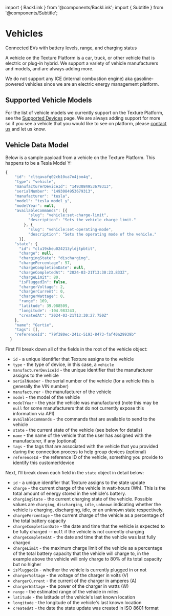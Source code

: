 import { BackLink } from '@components/BackLink';
import { Subtitle } from '@components/Subtitle';

<BackLink to="/integrations/manufacturers/devices-and-oems" label="Devices & OEMs" />

# Vehicles

<Subtitle>Connected EVs with battery levels, range, and charging status</Subtitle>

A vehicle on the Texture Platform is a car, truck, or other vehicle that is electric or plug-in hybrid. We support a variety of vehicle manufacturers and models, and are always adding more. 

We do not support any ICE (internal combustion engine) aka gasoline-powered vehicles since we are an electric energy management platform.

## Supported Vehicle Models

For the list of vehicle models we currently support on the Texture Platform, see the [Supported Devices](/integrations/manufacturers/devices-and-oems) page. We are always adding support for more so if you see a vehicle that you would like to see on platform, please [contact us](https://www.texturehq.com/contact-us) and let us know.

## Vehicle Data Model

Below is a sample payload from a vehicle on the Texture Platform. This happens to be a Tesla Model Y:

```js
{
    "id": "cltqavafq02cb10ua7o4joo4q",
    "type": "vehicle",
    "manufacturerDeviceId": "1493084953679313",
    "serialNumber": "1493084953679313",
    "manufacturer": "tesla",
    "model": "tesla_model_y",
    "modelYear": null,
    "availableCommands": [{
          "slug": "vehicle:set-charge-limit",
          "description": "Sets the vehicle charge limit."
        }, {
          "slug": "vehicle:set-operating-mode",
          "description": "Sets the operating mode of the vehicle."
      }],
    "state": {
      "id": "clu19sheu024213yldjtpbtit",
      "charge": null,
      "chargingState": "discharging",
      "chargePercentage": 57,
      "chargeCompletionDate": null,
      "chargeCompletedAt": "2024-03-21T13:30:23.833Z",
      "chargeLimit": 80,
      "isPluggedIn": false,
      "chargerVoltage": 2,
      "chargerCurrent": 0,
      "chargerWattage": 0,
      "range": 169,
      "latitude": 39.988509,
      "longitude": -104.983243,
      "createdAt": "2024-03-21T13:30:27.750Z"
    },
    "name": "Gertie",
    "tags": [],
    "referenceId": "79f380ec-241c-5193-8473-faf40a29939b"
  }
  ```
First I'll break down all of the fields in the root of the vehicle object:
- `id` - a unique identifier that Texture assigns to the vehicle
- `type` - the type of device, in this case, a `vehicle`
- `manufacturerDeviceId` - the unique identifier that the manufacturer assigns to the vehicle
- `serialNumber` - the serial number of the vehicle (for a vehicle this is generally the VIN number)
- `manufacturer` - the manufacturer of the vehicle
- `model` - the model of the vehicle
- `modelYear` - the year the vehicle was manufactured (note this may be `null` for some manufacturers that do not currently expose this information via API)
- `availableCommands` - the commands that are available to send to the vehicle
- `state` - the current state of the vehicle (see below for details)
- `name` - the name of the vehicle that the user has assigned with the manufacturer, if any (optional)
- `tags` - the tags that are associated with the vehicle that you provided during the connection process to help group devices (optional)
- `referenceId` - the reference ID of the vehicle, something you provide to identify this customer/device

Next, I'll break down each field in the `state` object in detail below:
- `id` - a unique identifier that Texture assigns to the state update
- `charge` - the current charge of the vehicle in watt-hours (Wh). This is the total amount of energy stored in the vehicle's battery.
- `chargingState` - the current charging state of the vehicle. Possible values are `charging`, `discharging`, `idle`, `unknown` indicating whether the vehicle is charging, discharging, idle, or an unknown state respectively.
- `chargePercentage` - the current charge of the vehicle as a percentage of the total battery capacity
- `chargeCompletionDate` - the date and time that the vehicle is expected to be fully charged -- `null` if the vehicle is not currently charging
- `chargeCompletedAt` - the date and time that the vehicle was last fully charged
- `chargeLimit` - the maximum charge limit of the vehicle as a percentage of the total battery capacity that the vehicle will charge to, in the example above the vehicle will only charge to 80% of its total capacity but no higher
- `isPluggedIn` - whether the vehicle is currently plugged in or not
- `chargerVoltage` - the voltage of the charger in volts (V)
- `chargerCurrent` - the current of the charger in amperes (A)
- `chargerWattage` - the power of the charger in watts (W)
- `range` - the estimated range of the vehicle in miles
- `latitude` - the latitude of the vehicle's last known location
- `longitude` - the longitude of the vehicle's last known location
- `createdAt` - the date the state update was created in ISO 8601 format




